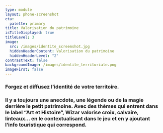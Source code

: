 ```yaml
---
type: module
layout: phone-screenshot
cta:
  palette: primary
title: Valorisation du patrimoine
isTitleDisplayed: true
titleLevel: 3
image:
  src: /images/identite_screenshot.jpg
  hiddenHeaderContent: Valorisation du patrimoine
  hiddenHeaderLevel: "2"
contrastText: false
backgroundImage: /images/identite_territoriale.png
imageFirst: false
---
```

### Forgez et diffusez l’identité de votre territoire.
### Il y a toujours une anecdote, une légende ou de la magie derrière le petit patrimoine. Avec des thèmes qui entrent dans le label “Art et Histoire”, Wizar valorise croix, calvaire, linteaux... en le contextualisant dans le jeu et en y ajoutant l’info touristique qui correspond.  
